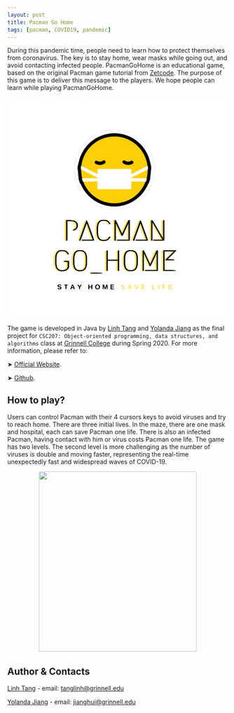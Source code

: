```yaml
---
layout: post
title: Pacman Go Home
tags: [pacman, COVID19, pandemic]
---
```


During this pandemic time, people need to learn how to protect themselves from coronavirus. The key is to stay home, wear masks while going out, and avoid contacting infected people. PacmanGoHome is an educational game, based on the original Pacman game tutorial from [Zetcode](http://zetcode.com/tutorials/javagamestutorial/pacman/). The purpose of this game is to deliver this message to the players. We hope people can learn while playing PacmanGoHome.

<p align="center"><img src="../img/logo.png"/></p>

The game is developed in Java by [Linh Tang](https://github.com/LinhTangTD) and [Yolanda Jiang](https://github.com/yolandajhzm) as the final project for `CSC207: Object-oriented programming, data structures, and algorithms` class at [Grinnell College](https://www.grinnell.edu/) during Spring 2020. For more information, please refer to:
  
  ➤ [Official Website](https://linhtangtd.github.io/PacmanGoHome/). 
  
  ➤ [Github](https://github.com/LinhTangTD/PacmanGoHome).

## How to play?
Users can control Pacman with their 4 cursors keys to avoid viruses and try to reach home. There are three initial lives. In the maze, there are one mask and hospital, each can save Pacman one life. There is also an infected Pacman, having contact with him or virus costs Pacman one life. The game has two levels. The second level is more challenging as the number of viruses is double and moving faster, representing the real-time unexpectedly fast and widespread waves of COVID-19.

<p align="center"><img src="../img/demo_gif.gif" width="360" height="410"/></p>

## Author & Contacts
[Linh Tang](https://github.com/LinhTangTD) - email: tanglinh@grinnell.edu

[Yolanda Jiang](https://github.com/yolandajhzm) - email: jianghui@grinnell.edu
